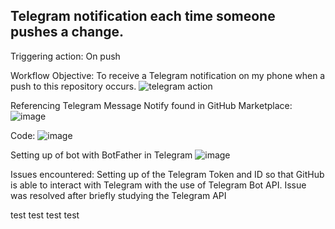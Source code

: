 ## Telegram notification each time someone pushes a change.

Triggering action: On push

Workflow Objective: To receive a Telegram notification on my phone when a push to this repository occurs.
![telegram action](https://user-images.githubusercontent.com/93564452/146679202-754edef1-cf2f-467a-95a5-0993894d91f0.png)

Referencing Telegram Message Notify found in GitHub Marketplace:
![image](https://user-images.githubusercontent.com/93564452/146685081-caceacd3-4f91-4679-8209-07bcb641890a.png)

Code:
![image](https://user-images.githubusercontent.com/93564452/146685108-b38b9476-09b3-41f3-8120-44a1ad2dbf57.png)

Setting up of bot with BotFather in Telegram
![image](https://user-images.githubusercontent.com/93564452/146685053-ed01e7c8-f717-4fdc-a925-b1093443a5c6.png)

Issues encountered: 
Setting up of the Telegram Token and ID so that GitHub is able to interact with Telegram with the use of Telegram Bot API. Issue was resolved after briefly studying the Telegram API

test
test
test
test
